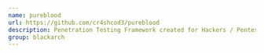 ```yaml
---
name: pureblood
url: https://github.com/cr4shcod3/pureblood
description: Penetration Testing Framework created for Hackers / Pentester / Bug Hunter. URL : https://github.com/cr4shcod3/pureblood Groups : blackarch blackarch-automation blackarch-webapp blackarch-scanner blackarch-fuzzer
group: blackarch
---
```

